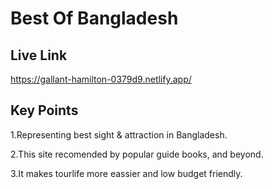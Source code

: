 # Best Of Bangladesh

## Live Link
https://gallant-hamilton-0379d9.netlify.app/

## Key Points
1.Representing best sight & attraction in Bangladesh.

2.This site recomended by popular guide books, and beyond.

3.It makes tourlife more eassier and low budget friendly.